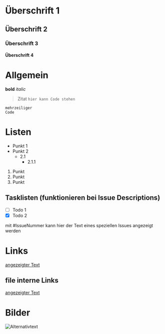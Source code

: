 # Überschrift 1
## Überschrift 2
### Überschrift 3
#### Überschrift 4

# Allgemein
 **bold**
_italic_
> Zitat
`hier kann Code stehen`

```git
mehrzeiliger
Code
```

# Listen

* Punkt 1
* Punkt 2
  * 2.1
    * 2.1.1

1. Punkt
2. Punkt
3. Punkt

## Tasklisten (funktionieren bei Issue Descriptions)

-[ ] Todo 1
-[x] Todo 2

mit #IssueNummer kann hier der Text eines speziellen Issues angezeigt werden

# Links
[angezeigter Text](link.com)
## file interne Links
[angezeigter Text](#überschrift-1)

# Bilder
![Alternativtext](filepath/to/image)

